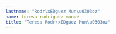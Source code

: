 ```yaml
---
lastname: "Rodr\xEDguez Mun\u0303oz"
name: teresa-rodriguez-munoz
title: "Teresa Rodr\xEDguez Mun\u0303oz"
---
```

